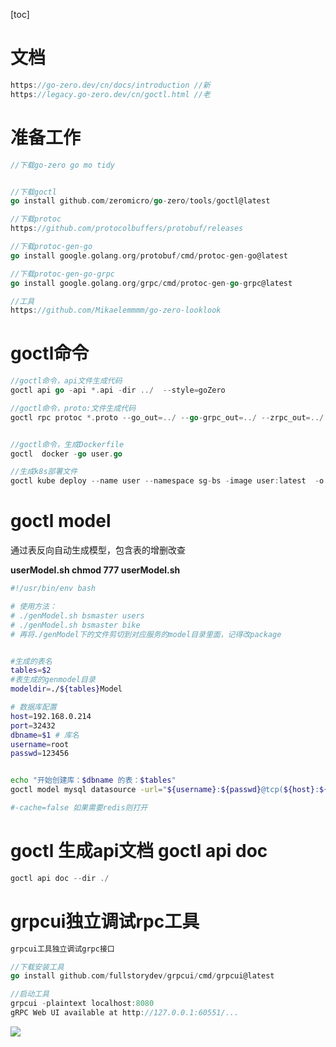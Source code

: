 [toc]
# 文档

```go
https://go-zero.dev/cn/docs/introduction //新
https://legacy.go-zero.dev/cn/goctl.html //老
```



# 准备工作

```go
//下载go-zero go mo tidy


//下载goctl
go install github.com/zeromicro/go-zero/tools/goctl@latest

//下载protoc
https://github.com/protocolbuffers/protobuf/releases

//下载protoc-gen-go
go install google.golang.org/protobuf/cmd/protoc-gen-go@latest

//下载protoc-gen-go-grpc
go install google.golang.org/grpc/cmd/protoc-gen-go-grpc@latest

//工具
https://github.com/Mikaelemmmm/go-zero-looklook
```

# goctl命令

```go
//goctl命令，api文件生成代码
goctl api go -api *.api -dir ../  --style=goZero

//goctl命令，proto:文件生成代码
goctl rpc protoc *.proto --go_out=../ --go-grpc_out=../ --zrpc_out=../ --style=goZero


//goctl命令，生成Dockerfile
goctl  docker -go user.go

//生成k8s部署文件
goctl kube deploy --name user --namespace sg-bs -image user:latest  -o user.yml -port 8080 -nodePort 31001
```

# goctl model

通过表反向自动生成模型，包含表的增删改查

**userModel.sh chmod 777 userModel.sh**

```sh
#!/usr/bin/env bash

# 使用方法：
# ./genModel.sh bsmaster users
# ./genModel.sh bsmaster bike
# 再将./genModel下的文件剪切到对应服务的model目录里面，记得改package


#生成的表名
tables=$2
#表生成的genmodel目录
modeldir=./${tables}Model

# 数据库配置
host=192.168.0.214
port=32432
dbname=$1 # 库名
username=root
passwd=123456


echo "开始创建库：$dbname 的表：$tables"
goctl model mysql datasource -url="${username}:${passwd}@tcp(${host}:${port})/${dbname}" -table="${tables}"  -dir="${modeldir}" -cache=true --style=goZero

#-cache=false 如果需要redis则打开
```

# goctl 生成api文档 goctl api doc

```go
goctl api doc --dir ./
```

# grpcui独立调试rpc工具

```go
grpcui工具独立调试grpc接口

//下载安装工具
go install github.com/fullstorydev/grpcui/cmd/grpcui@latest

//启动工具
grpcui -plaintext localhost:8080
gRPC Web UI available at http://127.0.0.1:60551/...
```

![](https://img2023.cnblogs.com/blog/1736414/202211/1736414-20221127222544843-1555555890.png)
